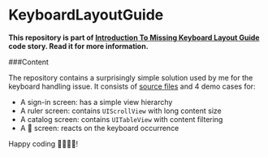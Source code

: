 # KeyboardLayoutGuide


**This repository is part of [Introduction To Missing Keyboard Layout Guide](https://www.netguru.com/codestories/introduction-to-missing-keyboard-layout-guide) code story. Read it for more information.**


###Content

The repository contains a surprisingly simple solution used by me for the keyboard handling issue. It consists of [source files](https://github.com/PatrykKaczmarek/KeyboardLayoutGuide/tree/master/KeyboardLayoutGuide/KeyboardLayoutGuide) and 4 demo cases for:

- A sign-in screen: has a simple view hierarchy
- A ruler screen: contains `UIScrollView` with long content size
- A catalog screen: contains `UITableView` with content filtering
- A 🎉 screen: reacts on the keyboard occurrence

Happy coding 👩‍💻🧑‍💻!
